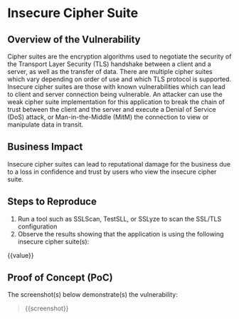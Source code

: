 # Insecure Cipher Suite

## Overview of the Vulnerability

Cipher suites are the encryption algorithms used to negotiate the security of the Transport Layer Security (TLS) handshake between a client and a server, as well as the transfer of data. There are multiple cipher suites which vary depending on order of use and which TLS protocol is supported. Insecure cipher suites are those with known vulnerabilities which can lead to client and server connection being vulnerable.
An attacker can use the weak cipher suite implementation for this application to break the chain of trust between the client and the server and execute a Denial of Service (DoS) attack, or Man-in-the-Middle (MitM) the connection to view or manipulate data in transit.

## Business Impact

Insecure cipher suites can lead to reputational damage for the business due to a loss in confidence and trust by users who view the insecure cipher suite.

## Steps to Reproduce

1. Run a tool such as SSLScan, TestSLL, or SSLyze to scan the SSL/TLS configuration
1. Observe the results showing that the application is using the following insecure cipher suite(s):

{{value}}

## Proof of Concept (PoC)

The screenshot(s) below demonstrate(s) the vulnerability:
>
> {{screenshot}}

